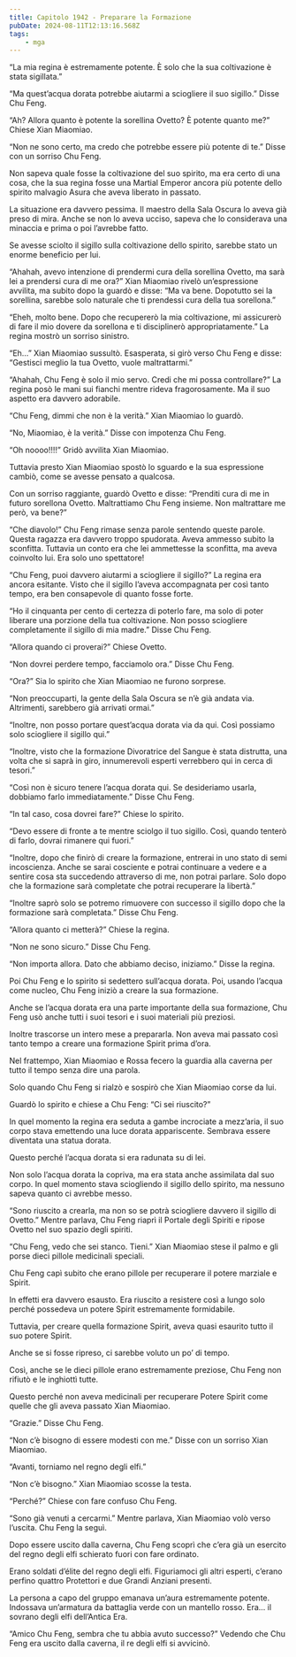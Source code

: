 ```yaml
---
title: Capitolo 1942 - Preparare la Formazione
pubDate: 2024-08-11T12:13:16.568Z
tags:
    - mga
---
```



“La mia regina è estremamente potente. È solo che la sua coltivazione è stata sigillata.”


“Ma quest’acqua dorata potrebbe aiutarmi a sciogliere il suo sigillo.” Disse Chu Feng.


“Ah? Allora quanto è potente la sorellina Ovetto? È potente quanto me?” Chiese Xian Miaomiao.


“Non ne sono certo, ma credo che potrebbe essere più potente di te.” Disse con un sorriso Chu Feng.


Non sapeva quale fosse la coltivazione del suo spirito, ma era certo di una cosa, che la sua regina fosse una Martial Emperor ancora più potente dello spirito malvagio Asura che aveva liberato in passato.


La situazione era davvero pessima. Il maestro della Sala Oscura lo aveva già preso di mira. Anche se non lo aveva ucciso, sapeva che lo considerava una minaccia e prima o poi l’avrebbe fatto.

Se avesse sciolto il sigillo sulla coltivazione dello spirito, sarebbe stato un enorme beneficio per lui.


“Ahahah, avevo intenzione di prendermi cura della sorellina Ovetto, ma sarà lei a prendersi cura di me ora?” Xian Miaomiao rivelò un’espressione avvilita, ma subito dopo la guardò e disse: “Ma va bene. Dopotutto sei la sorellina, sarebbe solo naturale che ti prendessi cura della tua sorellona.”


“Eheh, molto bene. Dopo che recupererò la mia coltivazione, mi assicurerò di fare il mio dovere da sorellona e ti disciplinerò appropriatamente.” La regina mostrò un sorriso sinistro.

“Eh…” Xian Miaomiao sussultò. Esasperata, si girò verso Chu Feng e disse: “Gestisci meglio la tua Ovetto, vuole maltrattarmi.”


“Ahahah, Chu Feng è solo il mio servo. Credi che mi possa controllare?” La regina posò le mani sui fianchi mentre rideva fragorosamente. Ma il suo aspetto era davvero adorabile.


“Chu Feng, dimmi che non è la verità.” Xian Miaomiao lo guardò.


“No, Miaomiao, è la verità.” Disse con impotenza Chu Feng.

“Oh noooo!!!!” Gridò avvilita Xian Miaomiao.


Tuttavia presto Xian Miaomiao spostò lo sguardo e la sua espressione cambiò, come se avesse pensato a qualcosa.


Con un sorriso raggiante, guardò Ovetto e disse: “Prenditi cura di me in futuro sorellona Ovetto. Maltrattiamo Chu Feng insieme. Non maltrattare me però, va bene?”

“Che diavolo!” Chu Feng rimase senza parole sentendo queste parole. Questa ragazza era davvero troppo spudorata. Aveva ammesso subito la sconfitta. Tuttavia un conto era che lei ammettesse la sconfitta, ma aveva coinvolto lui. Era solo uno spettatore!


“Chu Feng, puoi davvero aiutarmi a sciogliere il sigillo?” La regina era ancora esitante. Visto che il sigillo l’aveva accompagnata per così tanto tempo, era ben consapevole di quanto fosse forte.

“Ho il cinquanta per cento di certezza di poterlo fare, ma solo di poter liberare una porzione della tua coltivazione. Non posso sciogliere completamente il sigillo di mia madre.” Disse Chu Feng.

“Allora quando ci proverai?” Chiese Ovetto.

“Non dovrei perdere tempo, facciamolo ora.” Disse Chu Feng.


“Ora?” Sia lo spirito che Xian Miaomiao ne furono sorprese.

“Non preoccuparti, la gente della Sala Oscura se n’è già andata via. Altrimenti, sarebbero già arrivati ormai.”

“Inoltre, non posso portare quest’acqua dorata via da qui. Così possiamo solo sciogliere il sigillo qui.”


“Inoltre, visto che la formazione Divoratrice del Sangue è stata distrutta, una volta che si saprà in giro, innumerevoli esperti verrebbero qui in cerca di tesori.”

“Così non è sicuro tenere l’acqua dorata qui. Se desideriamo usarla, dobbiamo farlo immediatamente.” Disse Chu Feng.

“In tal caso, cosa dovrei fare?” Chiese lo spirito.

“Devo essere di fronte a te mentre sciolgo il tuo sigillo. Così, quando tenterò di farlo, dovrai rimanere qui fuori.”

“Inoltre, dopo che finirò di creare la formazione, entrerai in uno stato di semi incoscienza. Anche se sarai cosciente e potrai continuare a vedere e a sentire cosa sta succedendo attraverso di me, non potrai parlare. Solo dopo che la formazione sarà completate che potrai recuperare la libertà.”

“Inoltre saprò solo se potremo rimuovere con successo il sigillo dopo che la formazione sarà completata.” Disse Chu Feng.


“Allora quanto ci metterà?” Chiese la regina.

“Non ne sono sicuro.” Disse Chu Feng.


“Non importa allora. Dato che abbiamo deciso, iniziamo.” Disse la regina.


Poi Chu Feng e lo spirito si sedettero sull’acqua dorata. Poi, usando l’acqua come nucleo, Chu Feng iniziò a creare la sua formazione.


Anche se l’acqua dorata era una parte importante della sua formazione, Chu Feng usò anche tutti i suoi tesori e i suoi materiali più preziosi.


Inoltre trascorse un intero mese a prepararla. Non aveva mai passato così tanto tempo a creare una formazione Spirit prima d’ora.


Nel frattempo, Xian Miaomiao e Rossa fecero la guardia alla caverna per tutto il tempo senza dire una parola.


Solo quando Chu Feng si rialzò e sospirò che Xian Miaomiao corse da lui.


Guardò lo spirito e chiese a Chu Feng: “Ci sei riuscito?”


In quel momento la regina era seduta a gambe incrociate a mezz’aria, il suo corpo stava emettendo una luce dorata appariscente. Sembrava essere diventata una statua dorata.


Questo perché l’acqua dorata si era radunata su di lei.


Non solo l’acqua dorata la copriva, ma era stata anche assimilata dal suo corpo. In quel momento stava sciogliendo il sigillo dello spirito, ma nessuno sapeva quanto ci avrebbe messo.

“Sono riuscito a crearla, ma non so se potrà sciogliere davvero il sigillo di Ovetto.” Mentre parlava, Chu Feng riaprì il Portale degli Spiriti e ripose Ovetto nel suo spazio degli spiriti.

“Chu Feng, vedo che sei stanco. Tieni.” Xian Miaomiao stese il palmo e gli porse dieci pillole medicinali speciali.

Chu Feng capì subito che erano pillole per recuperare il potere marziale e Spirit.


In effetti era davvero esausto. Era riuscito a resistere così a lungo solo perché possedeva un potere Spirit estremamente formidabile.


Tuttavia, per creare quella formazione Spirit, aveva quasi esaurito tutto il suo potere Spirit.


Anche se si fosse ripreso, ci sarebbe voluto un po’ di tempo.


Così, anche se le dieci pillole erano estremamente preziose, Chu Feng non rifiutò e le inghiottì tutte.


Questo perché non aveva medicinali per recuperare Potere Spirit come quelle che gli aveva passato Xian Miaomiao.

“Grazie.” Disse Chu Feng.

“Non c’è bisogno di essere modesti con me.” Disse con un sorriso Xian Miaomiao.


“Avanti, torniamo nel regno degli elfi.”


“Non c’è bisogno.” Xian Miaomiao scosse la testa.


“Perché?” Chiese con fare confuso Chu Feng.

“Sono già venuti a cercarmi.” Mentre parlava, Xian Miaomiao volò verso l’uscita. Chu Feng la seguì.


Dopo essere uscito dalla caverna, Chu Feng scoprì che c’era già un esercito del regno degli elfi schierato fuori con fare ordinato.


Erano soldati d’élite del regno degli elfi. Figuriamoci gli altri esperti, c’erano perfino quattro Protettori e due Grandi Anziani presenti.


La persona a capo del gruppo emanava un’aura estremamente potente. Indossava un’armatura da battaglia verde con un mantello rosso. Era… il sovrano degli elfi dell’Antica Era.


“Amico Chu Feng, sembra che tu abbia avuto successo?” Vedendo che Chu Feng era uscito dalla caverna, il re degli elfi si avvicinò.





